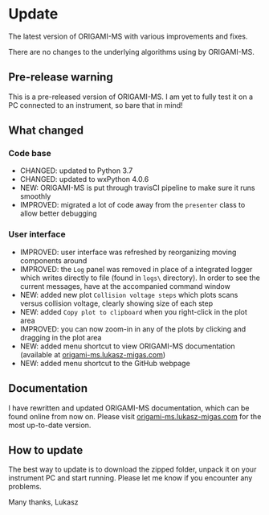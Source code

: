 # Update

The latest version of ORIGAMI-MS with various improvements and fixes.

There are no changes to the underlying algorithms using by ORIGAMI-MS.

## Pre-release warning

This is a pre-released version of ORIGAMI-MS. I am yet to fully test it on a PC connected to an instrument, so bare that in mind!

## What changed

### Code base

- CHANGED: updated to Python 3.7
- CHANGED: updated to wxPython 4.0.6
- NEW: ORIGAMI-MS is put through travisCI pipeline to make sure it runs smoothly
- IMPROVED: migrated a lot of code away from the `presenter` class to allow better debugging

### User interface

- IMPROVED: user interface was refreshed by reorganizing moving components around
- IMPROVED: the `Log` panel was removed in place of a integrated logger which writes directly to file (found in `logs\` directory). In order to see the current messages, have at the accompanied command window
- NEW: added new plot `Collision voltage steps` which plots scans versus collision voltage, clearly showing size of each step
- NEW: added `Copy plot to clipboard` when you right-click in the plot area
- IMPROVED: you can now zoom-in in any of the plots by clicking and dragging in the plot area
- NEW: added menu shortcut to view ORIGAMI-MS documentation (available at [origami-ms.lukasz-migas.com]([origami-ms.lukasz-migas.com](https://origami-ms.lukasz-migas.com/)))
- NEW: added menu shortcut to the GitHub webpage

## Documentation

I have rewritten and updated ORIGAMI-MS documentation, which can be found online from now on. Please visit [origami-ms.lukasz-migas.com](https://origami-ms.lukasz-migas.com/) for the most up-to-date version.

## How to update

The best way to update is to download the zipped folder, unpack it on your instrument PC and start running. Please let me know if you encounter any problems.

Many thanks,
Lukasz
